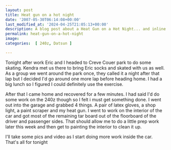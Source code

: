 ```yaml
---
layout: post
title: Heat gun on a hot night
date: '2007-05-30T06:14:08+00:00'
last_modified_at: '2024-04-25T21:05:13+00:00'
description: A blog post about a Heat Gun on a Hot Night... and inline skating.
permalink: heat-gun-on-a-hot-night
image: 
categories:  [ 240z, Datsun ]

---
```


Tonight after work Eric and I headed to Creve Couer park to do some skating. Kendra met us there to bring Eric socks and skated with us as well. As a group we went around the park once, they called it a night after that lap but I decided I'd go around one more lap before heading home. I had a big lunch so I figured I could definitely use the exercise.


After that I came home and recovered for a few minutes. I had said I'd do some work on the 240z though so I felt i must get something done. I went out into the garage and grabbed 4 things. A pair of latex gloves, a shop light, a paint scraper and my heat gun. I went to work on the interior of the car and got most of the remaining tar board out of the floorboard of the driver and passenger sides. That should allow me to do a little prep work later this week and then get to painting the interior to clean it up.


I'll take some pics and video as I start doing more work inside the car. That's all for tonight






